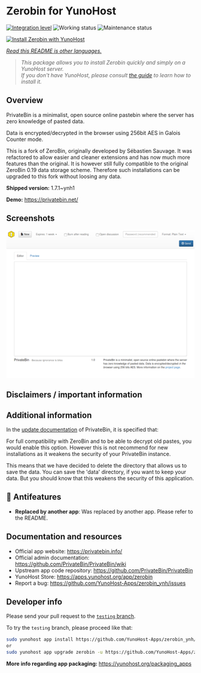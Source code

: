 <!--
N.B.: This README was automatically generated by <https://github.com/YunoHost/apps/tree/master/tools/readme_generator>
It shall NOT be edited by hand.
-->

# Zerobin for YunoHost

[![Integration level](https://dash.yunohost.org/integration/zerobin.svg)](https://dash.yunohost.org/appci/app/zerobin) ![Working status](https://ci-apps.yunohost.org/ci/badges/zerobin.status.svg) ![Maintenance status](https://ci-apps.yunohost.org/ci/badges/zerobin.maintain.svg)

[![Install Zerobin with YunoHost](https://install-app.yunohost.org/install-with-yunohost.svg)](https://install-app.yunohost.org/?app=zerobin)

*[Read this README is other languages.](./ALL_README.md)*

> *This package allows you to install Zerobin quickly and simply on a YunoHost server.*  
> *If you don't have YunoHost, please consult [the guide](https://yunohost.org/install) to learn how to install it.*

## Overview

PrivateBin is a minimalist, open source online pastebin where the server has zero knowledge of pasted data.

Data is encrypted/decrypted in the browser using 256bit AES in Galois Counter mode.

This is a fork of ZeroBin, originally developed by Sébastien Sauvage. It was refactored to allow easier and cleaner extensions and has now much more features than the original. It is however still fully compatible to the original ZeroBin 0.19 data storage scheme. Therefore such installations can be upgraded to this fork without loosing any data.


**Shipped version:** 1.7.1~ynh1

**Demo:** <https://privatebin.net/>

## Screenshots

![Screenshot of Zerobin](./doc/screenshots/screenshot.png)

## Disclaimers / important information

## Additional information

In the [update documentation](https://github.com/PrivateBin/PrivateBin/wiki/Configuration#zerobincompatibility) of PrivateBin, it is specified that:

For full compatibility with ZeroBin and to be able to decrypt old pastes, you would enable this option. However this is not recommend for new installations as it weakens the security of your PrivateBin instance.

This means that we have decided to delete the directory that allows us to save the data. You can save the 'data' directory, if you want to keep your data. But you should know that this weakens the security of this application.

## :red_circle: Antifeatures

- **Replaced by another app**: Was replaced by another app. Please refer to the README.

## Documentation and resources

- Official app website: <https://privatebin.info/>
- Official admin documentation: <https://github.com/PrivateBin/PrivateBin/wiki>
- Upstream app code repository: <https://github.com/PrivateBin/PrivateBin>
- YunoHost Store: <https://apps.yunohost.org/app/zerobin>
- Report a bug: <https://github.com/YunoHost-Apps/zerobin_ynh/issues>

## Developer info

Please send your pull request to the [`testing` branch](https://github.com/YunoHost-Apps/zerobin_ynh/tree/testing).

To try the `testing` branch, please proceed like that:

```bash
sudo yunohost app install https://github.com/YunoHost-Apps/zerobin_ynh/tree/testing --debug
or
sudo yunohost app upgrade zerobin -u https://github.com/YunoHost-Apps/zerobin_ynh/tree/testing --debug
```

**More info regarding app packaging:** <https://yunohost.org/packaging_apps>
